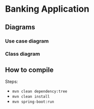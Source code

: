 # Banking Application
## Diagrams
### Use case diagram

### Class diagram

## How to compile
Steps:
* `mvn clean dependency:tree`
* `mvn clean install `
* `mvn spring-boot:run  `